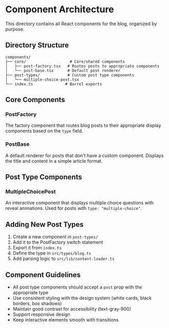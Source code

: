 # Component Architecture

This directory contains all React components for the blog, organized by purpose.

## Directory Structure

```
components/
├── core/                   # Core/shared components
│   ├── post-factory.tsx   # Routes posts to appropriate components
│   └── post-base.tsx      # Default post renderer
├── post-types/            # Custom post type components
│   └── multiple-choice-post.tsx
└── index.ts              # Barrel exports
```

## Core Components

### PostFactory
The factory component that routes blog posts to their appropriate display components based on the `type` field.

### PostBase
A default renderer for posts that don't have a custom component. Displays the title and content in a simple article format.

## Post Type Components

### MultipleChoicePost
An interactive component that displays multiple choice questions with reveal animations. Used for posts with `type: "multiple-choice"`.

## Adding New Post Types

1. Create a new component in `post-types/`
2. Add it to the PostFactory switch statement
3. Export it from `index.ts`
4. Define the type in `src/types/blog.ts`
5. Add parsing logic to `src/lib/content-loader.ts`

## Component Guidelines

- All post type components should accept a `post` prop with the appropriate type
- Use consistent styling with the design system (white cards, black borders, box shadows)
- Maintain good contrast for accessibility (text-gray-900)
- Support responsive design
- Keep interactive elements smooth with transitions 